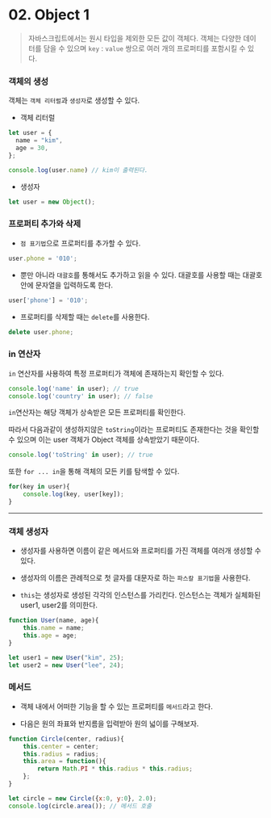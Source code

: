 # 02. Object 1

> 자바스크립트에서는 원시 타입을 제외한 모든 값이 객체다. 객체는 다양한 데이터를 담을 수 있으며 `key` : `value` 쌍으로 여러 개의 프로퍼티를 포함시킬 수 있다.



### 객체의 생성

객체는 `객체 리터럴`과 `생성자`로 생성할 수 있다. 

- 객체 리터럴 

```javascript
let user = {
  name = "kim",
  age = 30,
};

console.log(user.name) // kim이 출력된다.
```

- 생성자

```javascript
let user = new Object();
```



### 프로퍼티 추가와 삭제

- `점 표기법`으로 프로퍼티를 추가할 수 있다.

```javascript
user.phone = '010';
```

- 뿐만 아니라 `대괄호`를 통해서도 추가하고 읽을 수 있다. 대괄호를 사용할 때는 대괄호 안에 문자열을 입력하도록 한다.

```javascript
user['phone'] = '010';
```

- 프로퍼티를 삭제할 때는 `delete`를 사용한다.

```javascript
delete user.phone;
```



### in 연산자

`in` 연산자를 사용하여 특정 프로퍼티가 객체에 존재하는지 확인할 수 있다.

```javascript
console.log('name' in user); // true
console.log('country' in user); // false
```

`in`연산자는 해당 객체가 상속받은 모든 프로퍼티를 확인한다. 

따라서 다음과같이 생성하지않은 `toString`이라는 프로퍼티도 존재한다는 것을 확인할 수 있으며 이는 user 객체가 Object 객체를 상속받았기 때문이다.

```javascript
console.log('toString' in user); // true
```

또한 `for ... in`을 통해 객체의 모든 키를 탐색할 수 있다.

```javascript
for(key in user){
    console.log(key, user[key]);
}
```



---



### 객체 생성자

- 생성자를 사용하면 이름이 같은 메서드와 프로퍼티를 가진 객체를 여러개 생성할 수 있다.

- 생성자의 이름은 관례적으로 첫 글자를 대문자로 하는 `파스칼 표기법`을 사용한다. 
- `this`는 생성자로 생성된 각각의 인스턴스를 가리킨다. 인스턴스는 객체가 실체화된 user1, user2를 의미한다.

```javascript
function User(name, age){
    this.name = name;
    this.age = age;
}

let user1 = new User("kim", 25);
let user2 = new User("lee", 24);
```



### 메서드

- 객체 내에서 어떠한 기능을 할 수 있는 프로퍼티를 `메서드`라고 한다.

- 다음은 원의 좌표와 반지름을 입력받아 원의 넓이를 구해보자.

```javascript
function Circle(center, radius){
    this.center = center;
    this.radius = radius;
    this.area = function(){
        return Math.PI * this.radius * this.radius;
    };
}

let circle = new Circle({x:0, y:0}, 2.0);
console.log(circle.area()); // 메서드 호출
```

